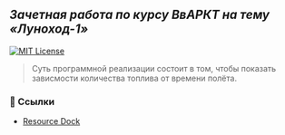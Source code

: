 ## _Зачетная работа по курсу ВвАРКТ на тему «Луноход-1»_
[![MIT License](https://img.shields.io/badge/License-MIT-red)](https://choosealicense.com/licenses/mit/)
> Суть программной реализации состоит в том, чтобы показать зависмости количества топлива от времени полёта.
### 🔗 Ссылки
- [Resource Dock](https://docs.google.com/document/d/1ijbliiQDuWv82LZRNR8_xXNfqQRsLWGklXxbIRIdllM/edit)
